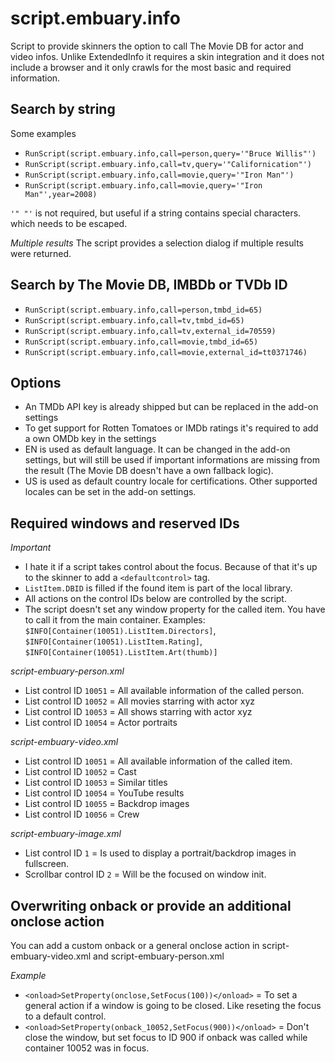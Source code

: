 # script.embuary.info

Script to provide skinners the option to call The Movie DB for actor and video infos.
Unlike ExtendedInfo it requires a skin integration and it does not include a browser and it only crawls for the most basic and required information.

## Search by string

Some examples
*  ```RunScript(script.embuary.info,call=person,query='"Bruce Willis"')```
*  ```RunScript(script.embuary.info,call=tv,query='"Californication"')```
*  ```RunScript(script.embuary.info,call=movie,query='"Iron Man"')```
*  ```RunScript(script.embuary.info,call=movie,query='"Iron Man"',year=2008)```

`'" "'` is not required, but useful if a string contains special characters. which needs to be escaped.

*Multiple results*
The script provides a selection dialog if multiple results were returned.

## Search by The Movie DB, IMBDb or TVDb ID

*  ```RunScript(script.embuary.info,call=person,tmbd_id=65)```
*  ```RunScript(script.embuary.info,call=tv,tmbd_id=65)```
*  ```RunScript(script.embuary.info,call=tv,external_id=70559)```
*  ```RunScript(script.embuary.info,call=movie,tmbd_id=65)```
*  ```RunScript(script.embuary.info,call=movie,external_id=tt0371746)```

## Options

* An TMDb API key is already shipped but can be replaced in the add-on settings
* To get support for Rotten Tomatoes or IMDb ratings it's required to add a own OMDb key in the settings
* EN is used as default language. It can be changed in the add-on settings, but will still be used if important informations are missing from the result (The Movie DB doesn't have a own fallback logic).
* US is used as default country locale for certifications. Other supported locales can be set in the add-on settings.

## Required windows and reserved IDs
*Important*
* I hate it if a script takes control about the focus. Because of that it's up to the skinner to add a `<defaultcontrol>` tag.
* `ListItem.DBID` is filled if the found item is part of the local library.
* All actions on the control IDs below are controlled by the script.
* The script doesn't set any window property for the called item. You have to call it from the main container. Examples: `$INFO[Container(10051).ListItem.Directors]`, `$INFO[Container(10051).ListItem.Rating]`, `$INFO[Container(10051).ListItem.Art(thumb)]`

*script-embuary-person.xml*
* List control ID `10051` = All available information of the called person.
* List control ID `10052` = All movies starring with actor xyz
* List control ID `10053` = All shows starring with actor xyz
* List control ID `10054` = Actor portraits

*script-embuary-video.xml*
* List control ID `10051` = All available information of the called item.
* List control ID `10052` = Cast
* List control ID `10053` = Similar titles
* List control ID `10054` = YouTube results
* List control ID `10055` = Backdrop images
* List control ID `10056` = Crew

*script-embuary-image.xml*
* List control ID `1` = Is used to display a portrait/backdrop images in fullscreen.
* Scrollbar control ID `2` = Will be the focused on window init.

## Overwriting onback or provide an additional onclose action
You can add a custom onback or a general onclose action in script-embuary-video.xml and script-embuary-person.xml

*Example*

* `<onload>SetProperty(onclose,SetFocus(100))</onload>` = To set a general action if a window is going to be closed. Like reseting the focus to a default control.
* `<onload>SetProperty(onback_10052,SetFocus(900))</onload>` = Don't close the window, but set focus to ID 900 if onback was called while container 10052 was in focus.


